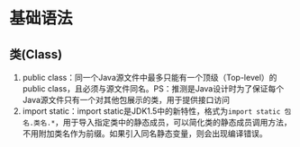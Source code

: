 # 基础语法

## 类(Class)

1. public class：同一个Java源文件中最多只能有一个顶级（Top-level）的public class，且必须与源文件同名。PS：推测是Java设计时为了保证每个Java源文件只有一个对其他包展示的类，用于提供接口访问
2. import static：import static是JDK1.5中的新特性，格式为`import static 包名.类名.*`，用于导入指定类中的静态成员，可以简化类的静态成员调用方法，不用附加类名作为前缀。如果引入同名静态变量，则会出现编译错误。